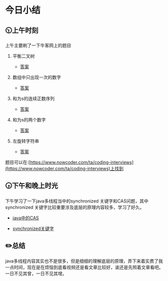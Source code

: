 # 今日小结

## :clock1030:上午时刻

上午主要刷了一下牛客网上的题目

1. 平衡二叉树
   
   * [答案](https://github.com/zhou-ning/LeetCode/blob/master/niuke/IsBalanced_Solution.java)
2. 数组中只出现一次的数字
   
   * [答案](https://github.com/zhou-ning/LeetCode/blob/master/niuke/FindNumsAppearOnce.java)
3. 和为s的连续正数序列
   
   * [答案](https://github.com/zhou-ning/LeetCode/blob/master/niuke/FindContinuousSequence.java)
4. 和为s的两个数字
   
   * [答案](https://github.com/zhou-ning/LeetCode/blob/master/niuke/FindNumbersWithSum.java)
5. 左旋转字符串
   
   * [答案](https://github.com/zhou-ning/LeetCode/blob/master/niuke/LeftRotateString.java)
   
   

题目可以在:[https://www.nowcoder.com/ta/coding-interviews](https://www.nowcoder.com/ta/coding-interviews)上找到

## :clock430:下午和晚上时光

下午学习了一下java多线程当中的synchronized 关键字和CAS问题，其中synchronized 关键字比较重要涉及底层的原理内容较多，学习了好久。

* [java中的CAS](https://www.cnblogs.com/zhou-ning/articles/13196852.html)

* [synchronized关键字](https://www.cnblogs.com/zhou-ning/articles/13196853.html)




## :pencil2:总结

java多线程内容其实也不是很多，但是细细的理解底层的原理，弄下来着实费了我一点时间，现在是在烦恼到底看视频还是看文章比较好，诶还是先照着文章看吧。一日不见其曾，一日不见其增。